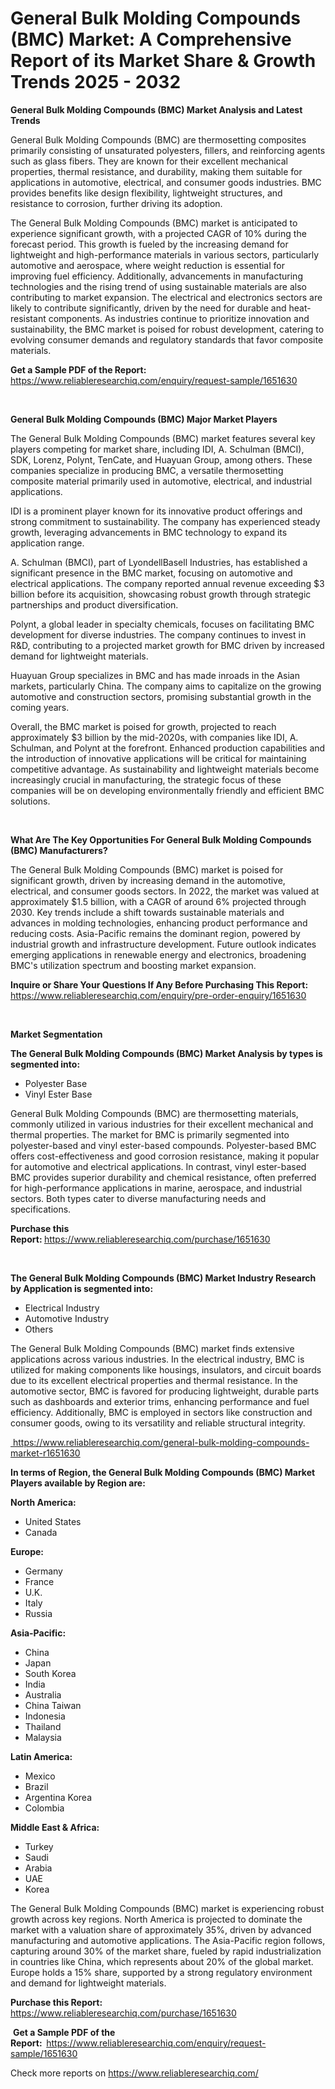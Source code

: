 <p><h1>General Bulk Molding Compounds (BMC) Market: A Comprehensive Report of its Market Share & Growth Trends 2025 - 2032</h1></p><p><strong>General Bulk Molding Compounds (BMC) Market Analysis and Latest Trends</strong></p>
<p><p>General Bulk Molding Compounds (BMC) are thermosetting composites primarily consisting of unsaturated polyesters, fillers, and reinforcing agents such as glass fibers. They are known for their excellent mechanical properties, thermal resistance, and durability, making them suitable for applications in automotive, electrical, and consumer goods industries. BMC provides benefits like design flexibility, lightweight structures, and resistance to corrosion, further driving its adoption.</p><p>The General Bulk Molding Compounds (BMC) market is anticipated to experience significant growth, with a projected CAGR of 10% during the forecast period. This growth is fueled by the increasing demand for lightweight and high-performance materials in various sectors, particularly automotive and aerospace, where weight reduction is essential for improving fuel efficiency. Additionally, advancements in manufacturing technologies and the rising trend of using sustainable materials are also contributing to market expansion. The electrical and electronics sectors are likely to contribute significantly, driven by the need for durable and heat-resistant components. As industries continue to prioritize innovation and sustainability, the BMC market is poised for robust development, catering to evolving consumer demands and regulatory standards that favor composite materials.</p></p>
<p><strong>Get a Sample PDF of the Report:&nbsp;</strong> <a href="https://www.reliableresearchiq.com/enquiry/request-sample/1651630?utm_campaign=3347&utm_medium=2&utm_source=Github&utm_content=ia&utm_term=23032025&utm_id=general-bulk-molding-compounds-bmc">https://www.reliableresearchiq.com/enquiry/request-sample/1651630</a></p>
<p>&nbsp;</p>
<p><strong>General Bulk Molding Compounds (BMC) Major Market Players</strong></p>
<p><p>The General Bulk Molding Compounds (BMC) market features several key players competing for market share, including IDI, A. Schulman (BMCI), SDK, Lorenz, Polynt, TenCate, and Huayuan Group, among others. These companies specialize in producing BMC, a versatile thermosetting composite material primarily used in automotive, electrical, and industrial applications.</p><p>IDI is a prominent player known for its innovative product offerings and strong commitment to sustainability. The company has experienced steady growth, leveraging advancements in BMC technology to expand its application range.</p><p>A. Schulman (BMCI), part of LyondellBasell Industries, has established a significant presence in the BMC market, focusing on automotive and electrical applications. The company reported annual revenue exceeding $3 billion before its acquisition, showcasing robust growth through strategic partnerships and product diversification.</p><p>Polynt, a global leader in specialty chemicals, focuses on facilitating BMC development for diverse industries. The company continues to invest in R&D, contributing to a projected market growth for BMC driven by increased demand for lightweight materials.</p><p>Huayuan Group specializes in BMC and has made inroads in the Asian markets, particularly China. The company aims to capitalize on the growing automotive and construction sectors, promising substantial growth in the coming years.</p><p>Overall, the BMC market is poised for growth, projected to reach approximately $3 billion by the mid-2020s, with companies like IDI, A. Schulman, and Polynt at the forefront. Enhanced production capabilities and the introduction of innovative applications will be critical for maintaining competitive advantage. As sustainability and lightweight materials become increasingly crucial in manufacturing, the strategic focus of these companies will be on developing environmentally friendly and efficient BMC solutions.</p></p>
<p>&nbsp;</p>
<p><strong>What Are The Key Opportunities For General Bulk Molding Compounds (BMC) Manufacturers?</strong></p>
<p><p>The General Bulk Molding Compounds (BMC) market is poised for significant growth, driven by increasing demand in the automotive, electrical, and consumer goods sectors. In 2022, the market was valued at approximately $1.5 billion, with a CAGR of around 6% projected through 2030. Key trends include a shift towards sustainable materials and advances in molding technologies, enhancing product performance and reducing costs. Asia-Pacific remains the dominant region, powered by industrial growth and infrastructure development. Future outlook indicates emerging applications in renewable energy and electronics, broadening BMC's utilization spectrum and boosting market expansion.</p></p>
<p><strong>Inquire or Share Your Questions If Any Before Purchasing This Report:</strong> <a href="https://www.reliableresearchiq.com/enquiry/pre-order-enquiry/1651630?utm_campaign=3347&utm_medium=2&utm_source=Github&utm_content=ia&utm_term=23032025&utm_id=general-bulk-molding-compounds-bmc">https://www.reliableresearchiq.com/enquiry/pre-order-enquiry/1651630</a></p>
<p>&nbsp;</p>
<p><strong>Market Segmentation</strong></p>
<p><strong>The General Bulk Molding Compounds (BMC) Market Analysis by types is segmented into:</strong></p>
<p><ul><li>Polyester Base</li><li>Vinyl Ester Base</li></ul></p>
<p><p>General Bulk Molding Compounds (BMC) are thermosetting materials, commonly utilized in various industries for their excellent mechanical and thermal properties. The market for BMC is primarily segmented into polyester-based and vinyl ester-based compounds. Polyester-based BMC offers cost-effectiveness and good corrosion resistance, making it popular for automotive and electrical applications. In contrast, vinyl ester-based BMC provides superior durability and chemical resistance, often preferred for high-performance applications in marine, aerospace, and industrial sectors. Both types cater to diverse manufacturing needs and specifications.</p></p>
<p><strong>Purchase this Report:&nbsp;</strong><a href="https://www.reliableresearchiq.com/purchase/1651630?utm_campaign=3347&utm_medium=2&utm_source=Github&utm_content=ia&utm_term=23032025&utm_id=general-bulk-molding-compounds-bmc">https://www.reliableresearchiq.com/purchase/1651630</a></p>
<p>&nbsp;</p>
<p><strong>The General Bulk Molding Compounds (BMC) Market Industry Research by Application is segmented into:</strong></p>
<p><ul><li>Electrical Industry</li><li>Automotive Industry</li><li>Others</li></ul></p>
<p><p>The General Bulk Molding Compounds (BMC) market finds extensive applications across various industries. In the electrical industry, BMC is utilized for making components like housings, insulators, and circuit boards due to its excellent electrical properties and thermal resistance. In the automotive sector, BMC is favored for producing lightweight, durable parts such as dashboards and exterior trims, enhancing performance and fuel efficiency. Additionally, BMC is employed in sectors like construction and consumer goods, owing to its versatility and reliable structural integrity.</p></p>
<p><a href="https://www.reliableresearchiq.com/general-bulk-molding-compounds-market-r1651630?utm_campaign=3347&utm_medium=2&utm_source=Github&utm_content=ia&utm_term=23032025&utm_id=general-bulk-molding-compounds-bmc">&nbsp;https://www.reliableresearchiq.com/general-bulk-molding-compounds-market-r1651630</a></p>
<p><strong>In terms of Region, the General Bulk Molding Compounds (BMC) Market Players available by Region are:</strong></p>
<p>
    <p> <strong> North America: </strong>
        <ul>
            <li>United States</li>
            <li>Canada</li>
        </ul>
        </p> 
    <p> <strong> Europe: </strong>
        <ul>
            <li>Germany</li>
            <li>France</li>
            <li>U.K.</li>
            <li>Italy</li>
            <li>Russia</li>
        </ul>
        </p> 
    <p> <strong> Asia-Pacific: </strong>
        <ul>
            <li>China</li>
            <li>Japan</li>
            <li>South Korea</li>
            <li>India</li>
            <li>Australia</li>
            <li>China Taiwan</li>
            <li>Indonesia</li>
            <li>Thailand</li>
            <li>Malaysia</li>
        </ul>
        </p> 
    <p> <strong> Latin America: </strong>
        <ul>
            <li>Mexico</li>
            <li>Brazil</li>
            <li>Argentina Korea</li>
            <li>Colombia</li>
        </ul>
        </p> 
    <p> <strong> Middle East & Africa: </strong>
        <ul>
            <li>Turkey</li>
            <li>Saudi</li>
            <li>Arabia</li>
            <li>UAE</li>
            <li>Korea</li>
        </ul>
    </p>
    </p>
<p><p>The General Bulk Molding Compounds (BMC) market is experiencing robust growth across key regions. North America is projected to dominate the market with a valuation share of approximately 35%, driven by advanced manufacturing and automotive applications. The Asia-Pacific region follows, capturing around 30% of the market share, fueled by rapid industrialization in countries like China, which represents about 20% of the global market. Europe holds a 15% share, supported by a strong regulatory environment and demand for lightweight materials.</p></p>
<p><strong>Purchase this Report: </strong><a href="https://www.reliableresearchiq.com/purchase/1651630?utm_campaign=3347&utm_medium=2&utm_source=Github&utm_content=ia&utm_term=23032025&utm_id=general-bulk-molding-compounds-bmc">https://www.reliableresearchiq.com/purchase/1651630</a></p>
<p>&nbsp;<strong>Get a Sample PDF of the Report:&nbsp;&nbsp;</strong><a href="https://www.reliableresearchiq.com/enquiry/request-sample/1651630?utm_campaign=3347&utm_medium=2&utm_source=Github&utm_content=ia&utm_term=23032025&utm_id=general-bulk-molding-compounds-bmc">https://www.reliableresearchiq.com/enquiry/request-sample/1651630</a></p>
<p><strong></strong></p>
<p>Check more reports on <a href="https://www.reliableresearchiq.com/?utm_campaign=3347&utm_medium=2&utm_source=Github&utm_content=ia&utm_term=23032025&utm_id=general-bulk-molding-compounds-bmc">https://www.reliableresearchiq.com/</a></p>
